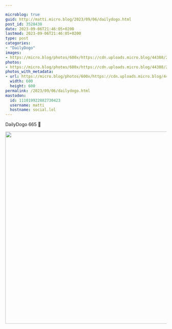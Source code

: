 ```yaml
---

microblog: true
guid: http://matti.micro.blog/2023/09/06/dailydogo.html
post_id: 3528438
date: 2023-09-06T21:46:05+0200
lastmod: 2023-09-06T21:46:05+0200
type: post
categories:
- "DailyDogo"
images:
- https://micro.blog/photos/600x/https://cdn.uploads.micro.blog/44388/2023/08295b24e33e43cf8f261983566a9cf4.jpg
photos:
- https://micro.blog/photos/600x/https://cdn.uploads.micro.blog/44388/2023/08295b24e33e43cf8f261983566a9cf4.jpg
photos_with_metadata:
- url: https://micro.blog/photos/600x/https://cdn.uploads.micro.blog/44388/2023/08295b24e33e43cf8f261983566a9cf4.jpg
  width: 600
  height: 600
permalink: /2023/09/06/dailydogo.html
mastodon:
  id: 111019922882730423
  username: matti
  hostname: social.lol
---
```

DailyDogo 665 🐶

<img src="https://micro.blog/photos/600x/https://blog.martin-haehnel.de/uploads/2023/08295b24e33e43cf8f261983566a9cf4.jpg" width="600" height="600" alt="" />
